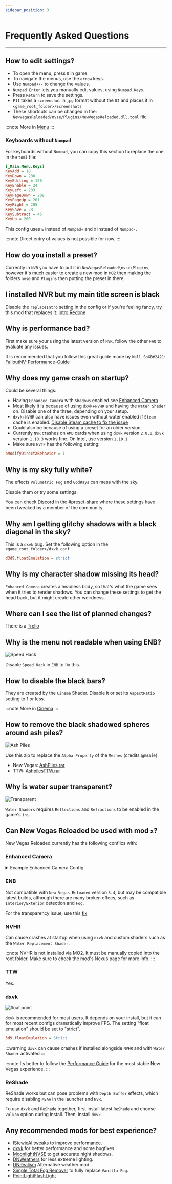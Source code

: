 ```yaml
---
sidebar_position: 3
---
```


# Frequently Asked Questions

---

## How to edit settings?

- To open the menu, press `O` in game.
- To navigate the menus, use the `arrow` keys.
- Use `Numpad+/-` to change the values.
- `Numpad Enter` lets you manually edit values, using `Numpad Keys`.
- Press `Return` to save the settings.
- `F11` takes a `screenshot` in `jpg` format without the `UI` and places it in `<game_root_folder>/Screenshots`
- These shortcuts can be changed in the: `NewVegasReloaded/nvse/Plugins/NewVegasReloaded.dll.toml` file.

:::note
More in [Menu](/docs/Main%20Settings/Menu)
:::

### Keyboards without `Numpad`

For keyboards without `Numpad`, you can copy this section to replace the one in the `toml` file:

```ini
[_Main.Menu.Keys]
KeyAdd = 18
KeyDown = 208
KeyEditing = 156
KeyEnable = 24
KeyLeft = 203
KeyPageDown = 209
KeyPageUp = 201
KeyRight = 205
KeySave = 28
KeySubtract = 45
KeyUp = 200
```

This config uses `E` instead of `Numpad+` and `X` instead of `Numpad-`.

:::note
Direct entry of values is not possible for now.
:::

## How do you install a preset?

Currently in `NVR` you have to put it in `NewVegasReloaded\nvse\Plugins`, however it's much easier to create a new mod in `MO2` then making the folders `nvse` and `Plugins` then putting the preset in there.

## I installed NVR but my main title screen is black

Disable the `replaceIntro` setting in the config or if you're feeling fancy, try this mod that replaces it: [Intro Redone](https://www.nexusmods.com/newvegas/mods/72628)

## Why is performance bad?

First make sure your using the latest version of `NVR`, follow the other `FAQ` to evaluate any issues.

It is recommended that you follow this great guide made by `Wall_SoGB#2421`: [FalloutNV-Performance-Guide](https://wallsogb.github.io/FalloutNV-Performance-Guide)

## Why does my game crash on startup?

Could be several things:

- Having `Enhanced Camera` with `Shadows` enabled see [Enhanced Camera](#enhanced-camera)
- Most likely it is because of using `dxvk`+`NVHR` and having the `Water Shader` on. Disable one of the three, depending on your setup.
- `dxvk`+`NVHR` can also have issues even without water enabled if `Steam` cache is enabled. [Disable Steam cache to fix the issue](https://10scopes.com/disable-shader-pre-caching-in-steam/)
- Could also be because of using a preset for an older version.
- Currently `NVR` crashes on `AMD` cards when using `dxvk` version `2.0.0`. `dxvk` version `1.10.3` works fine. On Intel, use version `1.10.1`
- Make sure `NVTF` has the following setting:

```ini
bModifyDirectXBehavior = 1
```

## Why is my sky fully white?

The effects `Volumetric Fog` and `GodRays` can mess with the sky.

Disable them or try some settings.

You can check [Discord](https://discord.com/invite/QgN6mR6eTK) in the [#⁠preset-share](https://discord.com/channels/344843935123898369/1030630380455350272) where these settings have been tweaked by a member of the community.

## Why am I getting glitchy shadows with a black diagonal in the sky?

This is a `dxvk` bug. Set the following option in the `<game_root_folder>/dxvk.conf`

```ini
d3d9.floatEmulation = strict
```

## Why is my character shadow missing its head?

`Enhanced Camera` creates a headless body, so that's what the game sees when it tries to render shadows. You can change these settings to get the head back, but it might create other weirdness.

## Where can I see the list of planned changes?

There is a [Trello](https://trello.com/b/HgiJIVU7/tesr-roadmap)

## Why is the menu not readable when using ENB?

![Speed Hack](/img/enb-speed-hack.png "Speed Hack")

Disable `Speed Hack` in `ENB` to fix this.

## How to disable the black bars?

They are created by the `Cinema` Shader. Disable it or set its `AspectRatio` setting to 1 or less.

:::note
More in [Cinema](/docs/Shaders/Cinema)
:::

## How to remove the black shadowed spheres around ash piles?

![Ash Piles](/img/mesh-alphas.png "Ash Piles")

Use this zip to replace the `Alpha Property` of the `Meshes` (credits @𝔹𝕒𝕝𝕖)

- New Vegas: [AshPiles.rar](/zip/AshPiles.rar)
- TTW: [AshpilesTTW.rar](/zip/AshpilesTTW.rar)

## Why is water super transparent?

![Transparent](/img/water-refraction.png "Transparent")

`Water Shaders` requires `Reflections` and `Refractions` to be enabled in the game's `ini`.

## Can New Vegas Reloaded be used with mod `x`?

New Vegas Reloaded currently has the following conflics with:

### Enhanced Camera

<details>
  <summary>Example Enhanced Camera Config</summary>

```ini
[Main]
; Enables a visible body when in first person
bEnableFirstPersonBody=1

; Enable head in first person (For NVR shadows)
bEnableHeadFirstPerson=1

; Enables the head bob when in first person
; Note: This overrides the camera position and may not be as compatible with some animations
bEnableHeadBob=0

; Enables shadows on the player when in first person
bFirstPersonShadows=0

; Enables arms on the first person body when your weapons are holstered
bVisibleArmsWeaponHolstered=1

; Enables a visible body when opening/closing the pipboy menu
bVisibleBodyPipboyMenu=1

; Enables a fake first person during events where the game switches to third person
bFirstPersonSitting=1
bFirstPersonKnockout=1
bFirstPersonDeath=1
bFirstPersonCannibal=1
bFirstPersonMisterSandman=1
bFirstPersonVATS=0

; Allows the camera to rotate during sitting/knockout animations
bFirstPersonAnimCameraRotation=1
bThirdPersonAnimCameraRotation=1

; Prevents the chase cam distance from being reset during forced third person animations
bPreventChaseCamDistanceReset=1

; Sets the minimum distance of the chase cam during forced third person animations
fVanityModeForceDefaultOverride=300.0

; Sets the maximum angle you can look down while sitting
; Valid values between 0 to 90, Game Default: 40
fSittingMaxLookingDownOverride=70.0

; Can be set to a high value (e.g. 15.0) to disable zooming in during dialog
; Unlike the fDlgFocus setting in Fallout.ini, this does not affect VATS
fDlgFocusOverride=0.0

; Sets camera position relative to the head node
;was X=0.0 Y=14.0 Z=6.0  z-11.79
fCameraPosX=1.49
fCameraPosY=17.79
fCameraPosZ=-3.79

; Moves the camera up to prevent seeing underground when dead or knocked out
fCameraZOffset=12.0

; Enables experimental third person arms when in first person
bUseThirdPersonArms=0

; Enables first person iron sights for third person arms
bTPArmsEnableIronSights=1

; Enables visibility of first person arms when opening/closing the pipboy menu
bTPArmsPipboyAnim=1
```

</details>

### ENB

Not compatible with `New Vegas Reloaded` version `3.4`, but may be compatible latest builds, although there are many broken effecs, such as `Interior/Exterior` detection and `Fog`.

For the transparency issue, use this [fix](https://www.nexusmods.com/newvegas/mods/49420/)

### NVHR

Can cause crashes at startup when using `dxvk` and custom shaders such as the `Water Replacement Shader`.

:::note
NVHR is not installed via MO2. It must be manually copied into the root folder. Make sure to check the mod's Nexus page for more info.
:::

### TTW

Yes.

### dxvk

![float point](/img/dxvk-strict-emulation.png "float point")

`dxvk` is recommended for most users.
It depends on your install, but it can for most recent configs dramatically improve FPS.
The setting "float emulation" should be set to "strict".

```ini
3d9.floatEmulation = Strict
```

:::warning
`dxvk` can cause crashes if installed alongside `NVHR` and with `Water Shader` activated
:::

:::note
Its better to follow the [Performance Guide](https://wallsogb.github.io/FalloutNV-Performance-Guide/) for the most stable New Vegas experience.
:::

### ReShade

ReShade works but can pose problems with `Depth Buffer` effects, which require disabling `MSAA` in the launcher and `NVR`.

To use `dxvk` and `ReShade` together, first install latest `ReShade` and choose `Vulkan` option during install. Then, install `dxvk`.

## Any recommended mods for best experience?

- [lStewieAl tweaks](https://www.nexusmods.com/newvegas/mods/66347) to improve performance.
- [dxvk](https://github.com/doitsujin/dxvk/releases) for better performance and some bugfixes.
- [MoonlightNVSE](https://www.nexusmods.com/newvegas/mods/77683) to get accurate night shadows.
- [DNWeathers](https://www.nexusmods.com/newvegas/mods/75437) for less extreme lighting.
- [DNRealism](https://www.nexusmods.com/newvegas/mods/80902) Alternative weather mod.
- [Simple Total Fog Remover](https://www.nexusmods.com/newvegas/mods/77735) to fully replace `Vanilla Fog`.
- [PointLightFlashLight](https://www.nexusmods.com/newvegas/mods/77787)
